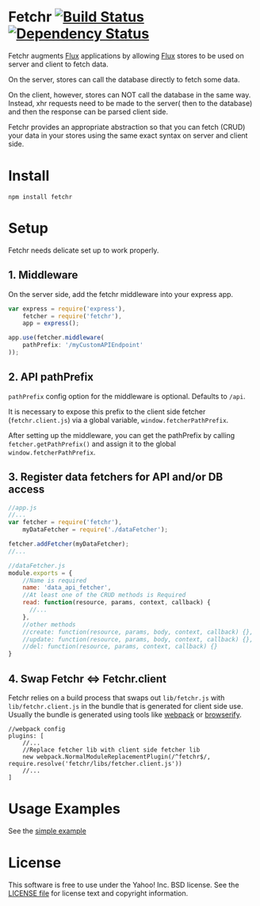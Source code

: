 # Fetchr [![Build Status](https://travis-ci.org/yahoo/fetchr.svg?branch=master)](https://travis-ci.org/yahoo/fetchr) [![Dependency Status](https://david-dm.org/yahoo/fetchr.svg)](https://david-dm.org/yahoo/fetchr)

Fetchr augments [Flux][] applications by allowing [Flux][] stores to be used on server and client to fetch data.

On the server, stores can call the database directly to fetch some data.

On the client, however, stores can NOT call the database in the same way. Instead, xhr requests need to be made to the server( then to the database) and then the response can be parsed client side.

Fetchr provides an appropriate abstraction so that you can fetch (CRUD) your data in your stores using the same exact syntax on server and client side.

# Install

```
npm install fetchr
```

# Setup

Fetchr needs delicate set up to work properly.

## 1. Middleware

On the server side, add the fetchr middleware into your express app.

```js
var express = require('express'),
    fetcher = require('fetchr'),
    app = express();

app.use(fetcher.middleware(
    pathPrefix: '/myCustomAPIEndpoint'
));
```

## 2. API pathPrefix

`pathPrefix` config option for the middleware is optional. Defaults to `/api`.

It is necessary to expose this prefix to the client side fetcher (`fetchr.client.js`) via a global variable, `window.fetcherPathPrefix`.

After setting up the middleware, you can get the pathPrefix by calling `fetcher.getPathPrefix()` and assign it to the global `window.fetcherPathPrefix`.


## 3. Register data fetchers for API and/or DB access

```js
//app.js
//...
var fetcher = require('fetchr'),
    myDataFetcher = require('./dataFetcher');

fetcher.addFetcher(myDataFetcher);
//...
```

```js
//dataFetcher.js
module.exports = {
    //Name is required
    name: 'data_api_fetcher',
    //At least one of the CRUD methods is Required
    read: function(resource, params, context, callback) {
      //...
    },
    //other methods
    //create: function(resource, params, body, context, callback) {},
    //update: function(resource, params, body, context, callback) {},
    //del: function(resource, params, context, callback) {}
}

```

## 4. Swap Fetchr <=> Fetchr.client

Fetchr relies on a build process that swaps out `lib/fetchr.js` with `lib/fetchr.client.js` in the bundle that is generated for client side use. Usually the bundle is generated using tools like [webpack](http://webpack.github.io/) or [browserify](http://browserify.org/).

```
//webpack config
plugins: [
    //...
    //Replace fetcher lib with client side fetcher lib
    new webpack.NormalModuleReplacementPlugin(/^fetchr$/, require.resolve('fetchr/libs/fetcher.client.js'))
    //...
]
```

# Usage Examples

See the [simple example](https://github.com/yahoo/fetchr/tree/master/examples/simple)

# License

This software is free to use under the Yahoo! Inc. BSD license.
See the [LICENSE file][] for license text and copyright information.

[LICENSE file]: https://github.com/yahoo/fetchr/blob/master/LICENSE.md

[Flux]: http://facebook.github.io/react/docs/flux-overview.html
